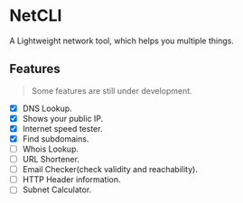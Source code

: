 # NetCLI
A Lightweight network tool, which helps you multiple things.

## Features
> Some features are still under development.
- [x] DNS Lookup.
- [x] Shows your public IP.
- [x] Internet speed tester.
- [x] Find subdomains.
- [ ] Whois Lookup.
- [ ] URL Shortener.
- [ ] Email Checker(check validity and reachability).
- [ ] HTTP Header information.
- [ ] Subnet Calculator.